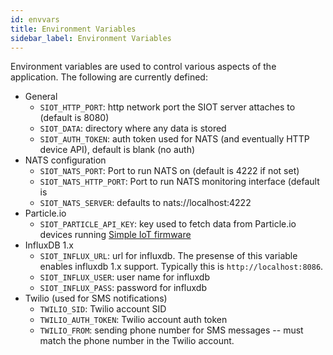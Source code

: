 ```yaml
---
id: envvars
title: Environment Variables
sidebar_label: Environment Variables
---
```


Environment variables are used to control various aspects of the application.
The following are currently defined:

- General
  - `SIOT_HTTP_PORT`: http network port the SIOT server attaches to (default
    is 8080)
  - `SIOT_DATA`: directory where any data is stored
  - `SIOT_AUTH_TOKEN`: auth token used for NATS (and eventually HTTP device
    API), default is blank (no auth)
- NATS configuration
  - `SIOT_NATS_PORT`: Port to run NATS on (default is 4222 if not set)
  - `SIOT_NATS_HTTP_PORT`: Port to run NATS monitoring interface (default is
  - `SIOT_NATS_SERVER`: defaults to nats://localhost:4222
- Particle.io
  - `SIOT_PARTICLE_API_KEY`: key used to fetch data from Particle.io devices
    running [Simple IoT firmware](https://github.com/simpleiot/firmware)
- InfluxDB 1.x
  - `SIOT_INFLUX_URL`: url for influxdb. The presense of this variable enables
    influxdb 1.x support. Typically this is `http://localhost:8086`.
  - `SIOT_INFLUX_USER`: user name for influxdb
  - `SIOT_INFLUX_PASS`: password for influxdb
- Twilio (used for SMS notifications)
  - `TWILIO_SID`: Twilio account SID
  - `TWILIO_AUTH_TOKEN`: Twilio account auth token
  - `TWILIO_FROM`: sending phone number for SMS messages -- must match the phone
    number in the Twilio account.
